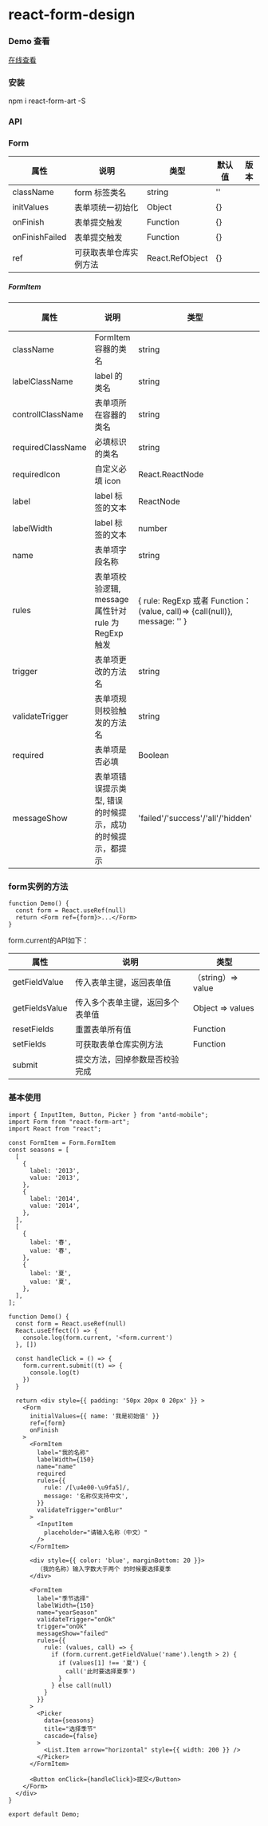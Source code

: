 # react-form-design

### Demo 查看

[在线查看](https://zuolung.github.io/react-form-design/dist/index.html)

### 安装

npm i react-form-art -S

### API

### Form

| 属性           | 说明                   | 类型            | 默认值 | 版本 |
| -------------- | ---------------------- | --------------- | ------ | ---- |
| className      | form 标签类名          | string          | ''     |
| initValues     | 表单项统一初始化       | Object          | {}     |
| onFinish       | 表单提交触发           | Function        | {}     |
| onFinishFailed | 表单提交触发           | Function        | {}     |
| ref            | 可获取表单仓库实例方法 | React.RefObject | {}     |

##### FormItem

| 属性              | 说明                                                       | 类型                                                                      | 默认值     | 版本 |
| ----------------- | ---------------------------------------------------------- | ------------------------------------------------------------------------- | ---------- | ---- |
| className         | FormItem 容器的类名                                        | string                                                                    | ''         |
| labelClassName    | label 的类名                                               | string                                                                    | ''         |
| controllClassName | 表单项所在容器的类名                                       | string                                                                    | ''         |
| requiredClassName | 必填标识的类名                                             | string                                                                    | ''         |
| requiredIcon      | 自定义必填 icon                                            | React.ReactNode                                                           | ''         |
| label             | label 标签的文本                                           | ReactNode                                                                 | -          |
| labelWidth        | label 标签的文本                                           | number                                                                    | -          |
| name              | 表单项字段名称                                             | string                                                                    | -          |
| rules             | 表单项校验逻辑, message 属性针对 rule 为 RegExp 触发       | { rule: RegExp 或者 Function：(value, call)=> {call(null)}, message: '' } | -          |
| trigger           | 表单项更改的方法名                                         | string                                                                    | 'onChange' |
| validateTrigger   | 表单项规则校验触发的方法名                                 | string                                                                    | 'onBlur'   |
| required          | 表单项是否必填                                             | Boolean                                                                   | false      |
| messageShow       | 表单项错误提示类型, 错误的时候提示，成功的时候提示，都提示 | 'failed'/'success'/'all'/'hidden'                                         | 'all'      |

### form实例的方法
```
function Demo() {
  const form = React.useRef(null)
  return <Form ref={form}>...</Form>
}
```
form.current的API如下：

| 属性           | 说明                   | 类型            |
| -------------- | ---------------------- | --------------- |
| getFieldValue      | 传入表单主键，返回表单值          | （string）=> value          |
| getFieldsValue     |  传入多个表单主键，返回多个表单值       | Object => values          |
| resetFields | 重置表单所有值          | Function  |
| setFields            | 可获取表单仓库实例方法 | Function |
| submit            | 提交方法，回掉参数是否校验完成 |  | boolean => {} ｜
### 基本使用

```
import { InputItem, Button, Picker } from "antd-mobile";
import Form from "react-form-art";
import React from "react";

const FormItem = Form.FormItem
const seasons = [
  [
    {
      label: '2013',
      value: '2013',
    },
    {
      label: '2014',
      value: '2014',
    },
  ],
  [
    {
      label: '春',
      value: '春',
    },
    {
      label: '夏',
      value: '夏',
    },
  ],
];

function Demo() {
  const form = React.useRef(null)
  React.useEffect(() => {
    console.log(form.current, '<form.current')
  }, [])

  const handleClick = () => {
    form.current.submit((t) => {
      console.log(t)
    })
  }

  return <div style={{ padding: '50px 20px 0 20px' }} >
    <Form
      initialValues={{ name: '我是初始值' }}
      ref={form}
      onFinish
    >
      <FormItem
        label="我的名称"
        labelWidth={150}
        name="name"
        required
        rules={{
          rule: /[\u4e00-\u9fa5]/,
          message: '名称仅支持中文',
        }}
        validateTrigger="onBlur"
      >
        <InputItem
          placeholder="请输入名称（中文）"
        />
      </FormItem>

      <div style={{ color: 'blue', marginBottom: 20 }}>
        （我的名称）输入字数大于两个 的时候要选择夏季
      </div>

      <FormItem
        label="季节选择"
        labelWidth={150}
        name="yearSeason"
        validateTrigger="onOk"
        trigger="onOk"
        messageShow="failed"
        rules={{
          rule: (values, call) => {
            if (form.current.getFieldValue('name').length > 2) {
              if (values[1] !== '夏') {
                call('此时要选择夏季')
              }
            } else call(null)
          }
        }}
      >
        <Picker
          data={seasons}
          title="选择季节"
          cascade={false}
        >
          <List.Item arrow="horizontal" style={{ width: 200 }} />
        </Picker>
      </FormItem>

      <Button onClick={handleClick}>提交</Button>
    </Form>
  </div>
}

export default Demo;
```
